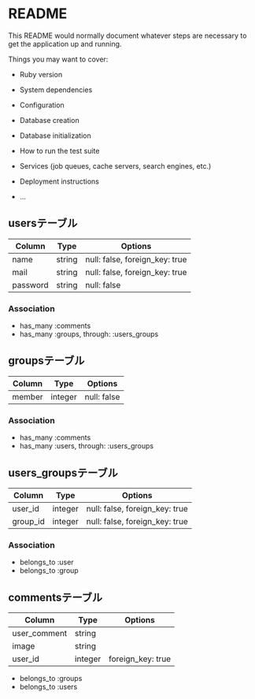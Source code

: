 # README

This README would normally document whatever steps are necessary to get the
application up and running.

Things you may want to cover:

* Ruby version

* System dependencies

* Configuration

* Database creation

* Database initialization

* How to run the test suite

* Services (job queues, cache servers, search engines, etc.)

* Deployment instructions

* ...



## usersテーブル

|Column|Type|Options|
|------|----|-------|
|name|string|null: false, foreign_key: true|
|mail|string|null: false, foreign_key: true|
|password|string|null: false|
### Association
- has_many :comments
- has_many :groups, through: :users_groups

## groupsテーブル

|Column|Type|Options|
|------|----|-------|
|member|integer|null: false|
### Association
- has_many :comments
- has_many :users, through: :users_groups

## users_groupsテーブル
|Column|Type|Options|
|------|----|-------|
|user_id|integer|null: false, foreign_key: true|
|group_id|integer|null: false, foreign_key: true|


### Association
- belongs_to :user
- belongs_to :group

## commentsテーブル
|Column|Type|Options|
|------|----|-------|
|user_comment|string|
|image|string|
|user_id|integer|foreign_key: true|
- belongs_to :groups
- belongs_to :users